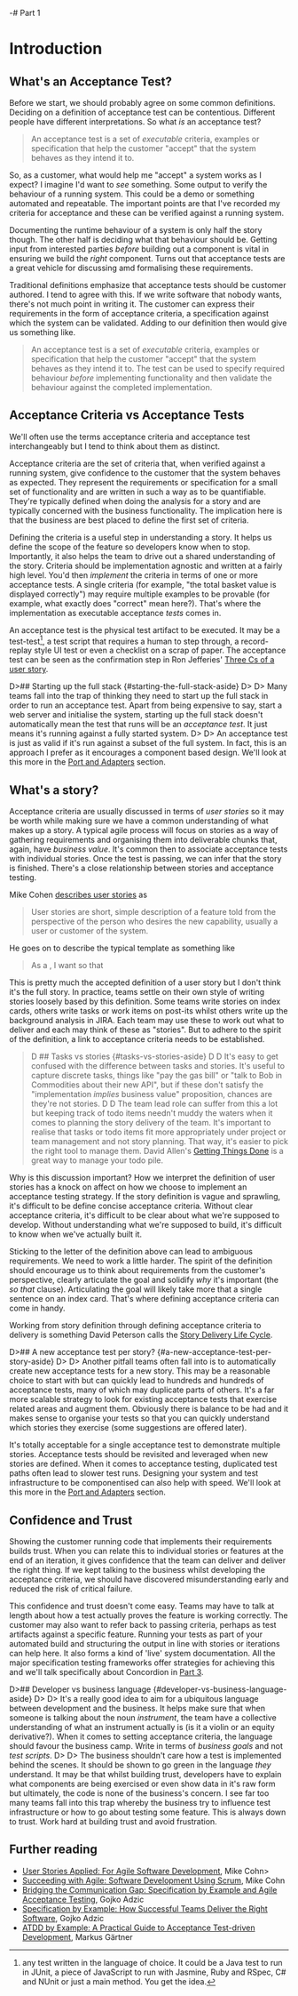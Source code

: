 -# Part 1

# Introduction


## What's an Acceptance Test?

Before we start, we should probably agree on some common definitions. Deciding on a definition of acceptance test can be contentious. Different people have different interpretations. So what _is_ an acceptance test?

> An acceptance test is a set of _executable_ criteria, examples or specification that help the customer "accept" that the system behaves as they intend it to.

So, as a customer, what would help me "accept" a system works as I expect? I imagine I'd want to _see_ something. Some output to verify the behaviour of a running system. This could be a demo or something automated and repeatable. The important points are that I've recorded my criteria for acceptance and these can be verified against a running system.

Documenting the runtime behaviour of a system is only half the story though. The other half is deciding what that behaviour should be. Getting input from interested parties _before_ building out a component is vital in ensuring we build the _right_ component. Turns out that acceptance tests are a great vehicle for discussing amd formalising these requirements.

Traditional definitions emphasize that acceptance tests should be customer authored. I tend to agree with this. If we write software that nobody wants, there's not much point in writing it. The customer can express their requirements in the form of acceptance criteria, a specification against which the system can be validated. Adding to our definition then would give us something like.

>  An acceptance test is a set of _executable_ criteria, examples or specification that help the customer "accept" that the system behaves as they intend it to. The test can be used to specify required behaviour _before_ implementing functionality and then validate the behaviour against the completed implementation.


## Acceptance Criteria vs Acceptance Tests

We'll often use the terms acceptance criteria and acceptance test interchangeably but I tend to think about them as distinct.

Acceptance criteria are the set of criteria that, when verified against a running system, give confidence to the customer that the system behaves as expected. They represent the requirements or specification for a small set of functionality and are written in such a way as to be quantifiable. They're typically defined when doing the analysis for a story and are typically concerned with the business functionality. The implication here is that the business are best placed to define the first set of criteria.

Defining the criteria is a useful step in understanding a story. It helps us define the scope of the feature so developers know when to stop. Importantly, it also helps the team to drive out a shared understanding of the story. Criteria should be implementation agnostic and written at a fairly high level. You'd then _implement_ the criteria in terms of one or more acceptance tests. A single criteria (for example, "the total basket value is displayed correctly") may require multiple examples to be provable (for example, what exactly does "correct" mean here?). That's where the implementation as executable acceptance _tests_ comes in.

An acceptance test is the physical test artifact to be executed. It may be a test-test[^test-test], a test script that requires a human to step through, a record-replay style UI test or even a checklist on a scrap of paper. The acceptance test can be seen as the confirmation step in Ron Jefferies' [Three Cs of a user story](http://xprogramming.com/articles/expcardconversationconfirmation/).

[^test-test]: any test written in the language of choice. It could be a Java test to run in JUnit, a piece of JavaScript to run with Jasmine, Ruby and RSpec, C# and NUnit or just a main method. You get the idea.




D>## Starting up the full stack {#starting-the-full-stack-aside}
D>
D> Many teams fall into the trap of thinking they need to start up the full stack in order to run an acceptance test. Apart from being expensive to say, start a web server and initialise the system, starting up the full stack doesn't automatically mean the test that runs will be an _acceptance test_. It just means it's running against a fully started system.
D>
D> An acceptance test is just as valid if it's run against a subset of the full system. In fact, this is an approach I prefer as it encourages a component based design. We'll look at this more in the [Port and Adapters](#ports-and-adapters) section.

## What's a story?

Acceptance criteria are usually discussed in terms of _user stories_ so it may be worth while making sure we have a common understanding of what makes up a story. A typical agile process will focus on stories as a way of gathering requirements and organising them into deliverable chunks that, again, have _business value_. It's common then to associate acceptance tests with individual stories. Once the test is passing, we can infer that the story is finished. There's a close relationship between stories and acceptance testing.

Mike Cohen [describes user stories](http://www.mountaingoatsoftware.com/topics/user-stories) as

> User stories are short, simple description of a feature told from the perspective of the person who desires the new capability, usually a user or customer of the system.

He goes on to describe the typical template as something like

> As a <type of user>, I want <some goal> so that <some reason>

This is pretty much the accepted definition of a user story but I don't think it's the full story. In practice, teams settle on their own style of writing stories loosely based by this definition. Some teams write stories on index cards, others write tasks or work items on post-its whilst others write up the background analysis in JIRA. Each team may use these to work out what to deliver and each may think of these as "stories". But to adhere to the spirit of the definition, a link to acceptance criteria needs to be established.

>D ## Tasks vs stories {#tasks-vs-stories-aside}
>D
>D It's easy to get confused with the difference between tasks and stories. It's useful to capture discrete tasks, things like "pay the gas bill" or "talk to Bob in Commodities about their new API", but if these don't satisfy the "implementation _implies_ business value" proposition, chances are they're not stories.
>D
>D The team lead role can suffer from this a lot but keeping track of todo items needn't muddy the waters when it comes to planning the story delivery of the team. It's important to realise that tasks or todo items fit more appropriately under project or team management and not story planning. That way, it's easier to pick the right tool to manage them. David Allen's [Getting Things Done](http://amzn.to/YwwTSX) is a great way to manage your todo pile.

Why is this discussion important? How we interpret the definition of user stories has a knock on affect on how we choose to implement an acceptance testing strategy. If the story definition is vague and sprawling, it's difficult to be define concise acceptance criteria. Without clear acceptance criteria, it's difficult to be clear about what we're supposed to develop. Without understanding what we're supposed to build, it's difficult to know when we've actually built it.

Sticking to the letter of the definition above can lead to ambiguous requirements. We need to work a little harder. The spirit of the definition should encourage us to think about requirements from the customer's perspective, clearly articulate the goal and solidify _why_ it's important (the _so that_ clause). Articulating the goal will likely take more that a single sentence on an index card. That's where defining acceptance criteria can come in handy.

Working from story definition through defining acceptance criteria to delivery is something David Peterson calls the [Story Delivery Life Cycle](#story-delivery-life-cycle).

D>## A new acceptance test per story? {#a-new-acceptance-test-per-story-aside}
D>
D> Another pitfall teams often fall into is to automatically create new acceptance tests for a new story. This may be a reasonable choice to start with but can quickly lead to hundreds and hundreds of acceptance tests, many of which may duplicate parts of others. It's a far more scalable strategy to look for existing acceptance tests that exercise related areas and augment them. Obviously there is balance to be had and it makes sense to organise your tests so that you can quickly understand which stories they exercise (some suggestions are offered later).

It's totally acceptable for a single acceptance test to demonstrate multiple stories. Acceptance tests should be revisited and leveraged when new stories are defined. When it comes to acceptance testing, duplicated test paths often lead to slower test runs. Designing your system and test infrastructure to be componentised can also help with speed.  We'll look at this more in the [Port and Adapters](#ports-and-adapters) section.



## Confidence and Trust

Showing the customer running code that implements their requirements builds trust. When you can relate this to individual stories or features at the end of an iteration, it gives confidence that the team can deliver and deliver the right thing. If we kept talking to the business whilst developing the acceptance criteria, we should have discovered misunderstanding early and reduced the risk of critical failure.

This confidence and trust doesn't come easy. Teams may have to talk at length about how a test actually proves the feature is working correctly. The customer may also want to refer back to passing criteria, perhaps as test artifacts against a specific feature. Running your tests as part of your automated build and structuring the output in line with stories or iterations can help here. It also forms a kind of 'live' system documentation. All the major specification testing frameworks offer strategies for achieving this and we'll talk specifically about Concordion in [Part 3](#part3).

D>## Developer vs business language {#developer-vs-business-language-aside}
D>
D> It's a really good idea to aim for a ubiquitous language between development and the business. It helps make sure that when someone is talking about the noun _instrument_, the team have a collective understanding of what an instrument actually is (is it a violin or an equity derivative?). When it comes to setting acceptance criteria, the language should favour the business camp. Write in terms of _business goals_ and not _test scripts_.
D>
D> The business shouldn't care how a test is implemented behind the scenes. It should be shown to go green in the language _they_ understand. It may be that whilst building trust, developers have to explain what components are being exercised or even show data in it's raw form but ultimately, the code is none of the business's concern. I see far too many teams fall into this trap whereby the business try to influence test infrastructure or how to go about testing some feature. This is always down to trust. Work hard at building trust and avoid frustration.


## Further reading

 * [User Stories Applied: For Agile Software Development](http://amzn.to/WLmrVy), Mike Cohn>
 * [Succeeding with Agile: Software Development Using Scrum](http://amzn.to/11jVsrz), Mike Cohn
 * [Bridging the Communication Gap: Specification by Example and Agile Acceptance Testing](http://amzn.to/14A3Cds), Gojko Adzic
 * [Specification by Example: How Successful Teams Deliver the Right Software](http://amzn.to/YOPrlo), Gojko Adzic
 * [ATDD by Example: A Practical Guide to Acceptance Test-driven Development](http://amzn.to/Yxr8V4), Markus Gärtner
